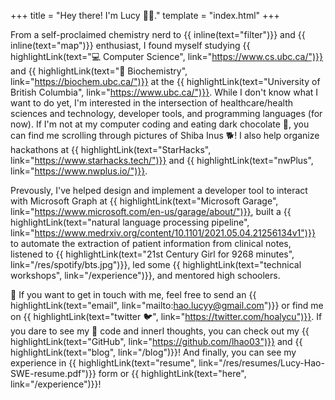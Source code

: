 +++
title = "Hey there! I'm Lucy 👋🏼."
template = "index.html"
+++

From a self-proclaimed chemistry nerd to {{ inline(text="filter")}} and {{ inline(text="map")}} enthusiast, I found myself studying {{ highlightLink(text="💻 Computer Science", link="https://www.cs.ubc.ca/")}} and {{ highlightLink(text="🧬 Biochemistry", link="https://biochem.ubc.ca/")}} at the {{ highlightLink(text="University of British Columbia", link="https://www.ubc.ca/")}}. While I don't know what I want to do yet, I'm interested in the intersection of healthcare/health sciences and technology, developer tools, and programming languages (for now). If I'm not at my computer coding and eating dark chocolate 🍫, you can find me scrolling through pictures of Shiba Inus 🐕! I also help organize hackathons at {{ highlightLink(text="StarHacks", link="https://www.starhacks.tech/")}} and {{ highlightLink(text="nwPlus", link="https://www.nwplus.io/")}}.

Prevously, I've helped design and implement a developer tool to interact with Microsoft Graph at {{ highlightLink(text="Microsoft Garage", link="https://www.microsoft.com/en-us/garage/about/")}}, built a {{ highlightLink(text="natural language processing pipeline", link="https://www.medrxiv.org/content/10.1101/2021.05.04.21256134v1")}} to automate the extraction of patient information from clinical notes, listened to {{ highlightLink(text="21st Century Girl for 9268 minutes", link="/res/spotify/bts.jpg")}}, led some {{ highlightLink(text="technical workshops", link="/experience")}}, and mentored high schoolers.

💖 If you want to get in touch with me, feel free to send an {{ highlightLink(text="email", link="mailto:hao.lucyy@gmail.com")}} or find me on {{ highlightLink(text="twitter 🐦", link="https://twitter.com/hoalycu")}}. If you dare to see my 🍝 code and innerI thoughts, you can check out my {{ highlightLink(text="GitHub", link="https://github.com/lhao03")}} and {{ highlightLink(text="blog", link="/blog")}}! And finally, you can see my experience in {{ highlightLink(text="resume", link="/res/resumes/Lucy-Hao-SWE-resume.pdf")}} form or {{ highlightLink(text="here", link="/experience")}}!